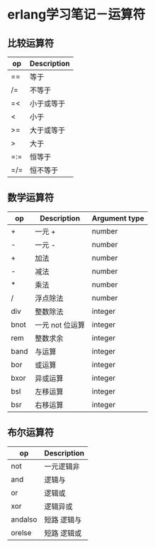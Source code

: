 erlang学习笔记－运算符
===

比较运算符
---

|op | Description|
|-|-|
|== | 等于|
|/=|不等于|
|=<|小于或等于|
|<|小于|
|>=|大于或等于|
|>|大于|
|=:=|恒等于|
|=/=|恒不等于|

数学运算符
---

|op|Description|Argument type|
|-|-|-|
|+|一元 +|number|
|-|一元 -|number|
|+|加法|number|
|-|减法|number|
|*|乘法|number|
|/|浮点除法|number|
|div|整数除法|integer|
|bnot|一元 not 位运算|integer|
|rem|整数求余|integer|
|band|与运算|integer|
|bor|或运算|integer|
|bxor|异或运算|integer|
|bsl|左移运算|integer|
|bsr|右移运算|integer|

布尔运算符
---

|op|Description|
|-|-|
|not|一元逻辑非|
|and|逻辑与|
|or|逻辑或|
|xor|逻辑异或|
|andalso|短路 逻辑与|
|orelse|短路 逻辑或|
